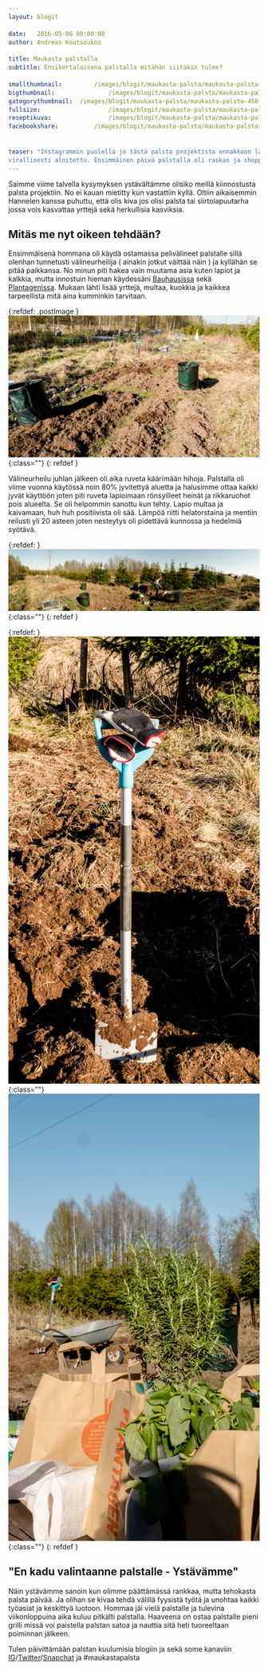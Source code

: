 ```yaml
---
layout: blogit

date:	2016-05-06 00:00:00
author: Andreas Koutsoukos

title: Maukasta palstalla
subtitle: Ensikertalaisena palstalla mitähän siitäkin tulee?

smallthumbnail: 		/images/blogit/maukasta-palsta/maukasta-palsta-150.jpg
bigthumbnail:				/images/blogit/maukasta-palsta/maukasta-palsta-700.jpg
gategorythumbnail: 	/images/blogit/maukasta-palsta/maukasta-palsta-450.jpg
fullsize: 					/images/blogit/maukasta-palsta/maukasta-palsta-1200.jpg
reseptikuva:				/images/blogit/maukasta-palsta/maukasta-palsta-1000.jpg
facebookshare:			/images/blogit/maukasta-palsta/maukasta-palsta-1200.jpg


teaser: "Instagrammin puolella jo tästä palsta projektista ennakkoon laitoin muutaman kuvan ja nyt työt on 
virallisesti aloitettu. Ensimmäinen päivä palstalla oli raskas ja shoppailu täyteinen, sillä tämä <a href='https://twitter.com/search?q=%23gastroseksuaali' target='blank'>gastroseksuaali</a> ei omistanut edes lapiota entuudestaan."
---
```



<section>
<p>Saimme viime talvella kysymyksen ystävältämme olisiko meillä kiinnostusta palsta projektiin. No ei kauan mietitty kun vastattiin kyllä. Oltiin aikaisemmin Hannelen kanssa puhuttu, että olis kiva jos olisi palsta tai siirtolapuutarha jossa vois kasvattaa yrttejä sekä herkullisia kasviksia.</p>
</section>

<section>
<h2 class="black">Mitäs me nyt oikeen tehdään?</h2>
<p>Ensimmäisenä hommana oli käydä ostamassa pelivälineet palstalle sillä olenhan tunnetusti välineurheilija ( ainakin jotkut väittää näin ) ja kyllähän se pitää paikkansa. No minun piti hakea vain muutama asia kuten lapiot ja kalkkia, mutta innostuin hieman käydessäni <a href="http://www.bauhaus.fi/" target="blank">Bauhausissa</a> sekä <a href="http://www.plantagen.fi/" target="blank">Plantagenissa</a>. Mukaan lähti lisää yrttejä, multaa, kuokkia ja kaikkea tarpeellista mitä aina kumminkin tarvitaan.</p>
</section>

{:refdef: .postImage }
![palsta maukastapalsta](/images/blogit/maukasta-palsta/maukasta-palsta-alku-blogpost-2.jpg){:class=""}	
{: refdef }

<section>
<p>Välineurheilu juhlan jälkeen oli aika ruveta käärimään hihoja. Palstalla oli viime vuonna käytössä noin 80% jyvitettyä aluetta ja halusimme ottaa kaikki jyvät käyttöön joten piti ruveta lapioimaan rönsyilleet heinät ja rikkaruohot pois alueelta. Se oli helpommin sanottu kun tehty. Lapio multaa ja kaivamaan, huh huh positiivista oli sää. Lämpöä riitti helatorstaina ja  mentiin reilusti yli 20 asteen joten nesteytys oli pidettävä kunnossa ja hedelmiä syötävä.</p>
</section>

{:refdef: }
![palsta maukastapalsta](/images/blogit/maukasta-palsta/maukasta-palsta-alku-blogpost-4.jpg){:class=""}	
{: refdef }

{:refdef:  }
![palsta maukastapalsta](/images/blogit/maukasta-palsta/maukasta-palsta-alku-blogpost-5.jpg){:class=""}	
![palsta maukastapalsta](/images/blogit/maukasta-palsta/maukasta-palsta-alku-blogpost-6.jpg){:class=""}	
{: refdef }

<section>
<h2 class="black">"En kadu valintaanne palstalle - Ystävämme"</h2>
<p>Näin ystävämme sanoin kun olimme päättämässä rankkaa, mutta tehokasta palsta päivää. Ja olihan se kivaa tehdä välillä fyysistä työtä ja unohtaa kaikki työasiat ja keskittyä luotoon. Hommaa jäi vielä palstalle ja tulevina viikonloppuina aika kuluu pitkälti palstalla. Haaveena on ostaa palstalle pieni grilli missä voi paistella palstan satoa ja nauttia sitä heti tuoreeltaan poiminnan jälkeen. </p>
</section>

<section>
<p>Tulen päivittämään palstan kuulumisia blogiin ja sekä some kanaviin <a href="instagram.com/maukastafi/" target="blank">IG</a>/<a href="https://twitter.com/maukasta" target="blank">Twitter</a>/<a href="http://www.snappaajat.fi/profiles/vjandrei" target="blank">Snapchat</a> ja #maukastapalsta</p>
</section>